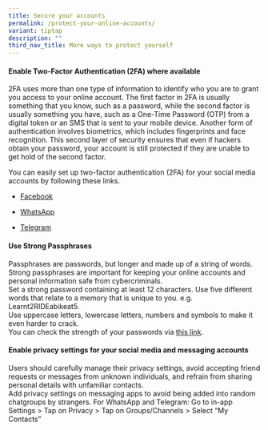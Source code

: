 ```yaml
---
title: Secure your accounts
permalink: /protect-your-online-accounts/
variant: tiptap
description: ""
third_nav_title: More ways to protect yourself
---
```

<h4><strong>Enable Two-Factor Authentication (2FA) where available</strong></h4>
<p>2FA uses more than one type of information to identify who you are to
grant you access to your online account. The first factor in 2FA is usually
something that you know, such as a password, while the second factor is
usually something you have, such as a One-Time Password (OTP) from a digital
token or an SMS that is sent to your mobile device. Another form of authentication
involves biometrics, which includes fingerprints and face recognition.
This second layer of security ensures that even if hackers obtain your
password, your account is still protected if they are unable to get hold
of the second factor.</p>
<p>You can easily set up two-factor authentication (2FA) for your social
media accounts by following these links.</p>
<ul data-tight="true" class="tight">
<li>
<p><a href="https://www.facebook.com/help/148233965247823" class="btn btn-outline-danger" rel="noopener noreferrer nofollow" target="_blank">Facebook</a>
</p>
</li>
<li>
<p><a href="https://faq.whatsapp.com/1278661612895630/" class="btn btn-outline-danger" rel="noopener noreferrer nofollow" target="_blank">WhatsApp</a>
</p>
</li>
<li>
<p><a href="https://telegram.org/blog/sessions-and-2-step-verification" class="btn btn-outline-danger" rel="noopener noreferrer nofollow" target="_blank">Telegram</a>
</p>
</li>
</ul>
<h4><strong>Use Strong Passphrases&nbsp;</strong></h4>
<p>Passphrases are passwords, but longer and made up of a string of words.
Strong passphrases are important for keeping your online accounts and personal
information safe from cybercriminals.
<br>Set a strong password containing at least 12 characters. Use five different
words that relate to a memory that is unique to you. e.g. Learnt2RIDEabikeat5.
<br>Use uppercase letters, lowercase letters, numbers and symbols to make
it even harder to crack.
<br>You can check the strength of your passwords via <a href="https://www.csa.gov.sg/Tips-Resource/Interactive-Tools/Password-Checker" rel="noopener noreferrer nofollow" target="_blank">this link</a>.</p>
<p></p>
<h4><strong>Enable privacy settings for your social media and messaging accounts</strong></h4>
<p>Users should carefully manage their privacy settings, avoid accepting
friend requests or messages from unknown individuals, and refrain from
sharing personal details with unfamiliar contacts.
<br>Add privacy settings on messaging apps to avoid being added into random
chatgroups by strangers. For WhatsApp and Telegram: Go to in-app Settings
&gt; Tap on Privacy &gt; Tap on Groups/Channels &gt; Select “My Contacts”</p>
<p></p>